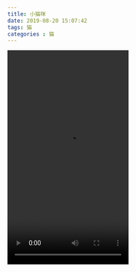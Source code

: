```yaml
---
title: 小猫咪
date: 2019-08-20 15:07:42
tags: 猫
categories : 猫
---
```


<video src="/uploads/1.mp4" width="272" height="480"
controls="controls"></video> 

